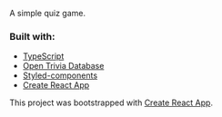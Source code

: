 A simple quiz game.

### Built with:

- [TypeScript](https://www.typescriptlang.org/)
- [Open Trivia Database](https://opentdb.com/)
- [Styled-components](https://styled-components.com/)
- [Create React App](https://github.com/facebook/create-react-app)


This project was bootstrapped with [Create React App](https://github.com/facebook/create-react-app).
